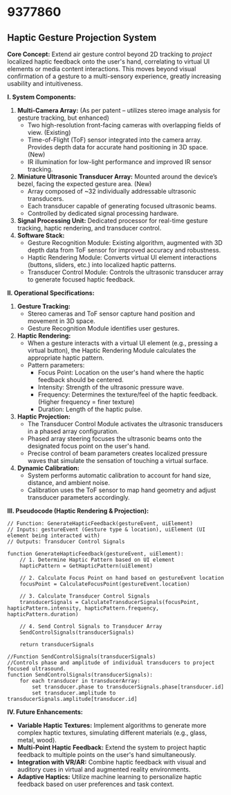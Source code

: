 # 9377860

## Haptic Gesture Projection System

**Core Concept:** Extend air gesture control beyond 2D tracking to *project* localized haptic feedback onto the user's hand, correlating to virtual UI elements or media content interactions. This moves beyond visual confirmation of a gesture to a multi-sensory experience, greatly increasing usability and intuitiveness.

**I. System Components:**

1.  **Multi-Camera Array:** (As per patent – utilizes stereo image analysis for gesture tracking, but enhanced)
    *   Two high-resolution front-facing cameras with overlapping fields of view. (Existing)
    *   Time-of-Flight (ToF) sensor integrated into the camera array. Provides depth data for accurate hand positioning in 3D space. (New)
    *   IR illumination for low-light performance and improved IR sensor tracking.
2.  **Miniature Ultrasonic Transducer Array:** Mounted around the device’s bezel, facing the expected gesture area.  (New)
    *   Array composed of ~32 individually addressable ultrasonic transducers.
    *   Each transducer capable of generating focused ultrasonic beams.
    *   Controlled by dedicated signal processing hardware.
3.  **Signal Processing Unit:** Dedicated processor for real-time gesture tracking, haptic rendering, and transducer control.
4.  **Software Stack:**
    *   Gesture Recognition Module: Existing algorithm, augmented with 3D depth data from ToF sensor for improved accuracy and robustness.
    *   Haptic Rendering Module: Converts virtual UI element interactions (buttons, sliders, etc.) into localized haptic patterns.
    *   Transducer Control Module: Controls the ultrasonic transducer array to generate focused haptic feedback.

**II. Operational Specifications:**

1.  **Gesture Tracking:**
    *   Stereo cameras and ToF sensor capture hand position and movement in 3D space.
    *   Gesture Recognition Module identifies user gestures.
2.  **Haptic Rendering:**
    *   When a gesture interacts with a virtual UI element (e.g., pressing a virtual button), the Haptic Rendering Module calculates the appropriate haptic pattern.
    *   Pattern parameters:
        *   Focus Point: Location on the user's hand where the haptic feedback should be centered.
        *   Intensity: Strength of the ultrasonic pressure wave.
        *   Frequency: Determines the texture/feel of the haptic feedback. (Higher frequency = finer texture)
        *   Duration: Length of the haptic pulse.
3.  **Haptic Projection:**
    *   The Transducer Control Module activates the ultrasonic transducers in a phased array configuration.
    *   Phased array steering focuses the ultrasonic beams onto the designated focus point on the user's hand.
    *   Precise control of beam parameters creates localized pressure waves that simulate the sensation of touching a virtual surface.
4.  **Dynamic Calibration:**
    *   System performs automatic calibration to account for hand size, distance, and ambient noise.
    *   Calibration uses the ToF sensor to map hand geometry and adjust transducer parameters accordingly.

**III. Pseudocode (Haptic Rendering & Projection):**

```pseudocode
// Function: GenerateHapticFeedback(gestureEvent, uiElement)
// Inputs: gestureEvent (Gesture type & location), uiElement (UI element being interacted with)
// Outputs: Transducer Control Signals

function GenerateHapticFeedback(gestureEvent, uiElement):
    // 1. Determine Haptic Pattern based on UI element
    hapticPattern = GetHapticPattern(uiElement)

    // 2. Calculate Focus Point on hand based on gestureEvent location
    focusPoint = CalculateFocusPoint(gestureEvent.location)

    // 3. Calculate Transducer Control Signals
    transducerSignals = CalculateTransducerSignals(focusPoint, hapticPattern.intensity, hapticPattern.frequency, hapticPattern.duration)

    // 4. Send Control Signals to Transducer Array
    SendControlSignals(transducerSignals)

    return transducerSignals

//Function SendControlSignals(transducerSignals)
//Controls phase and amplitude of individual transducers to project focused ultrasound.
function SendControlSignals(transducerSignals):
    for each transducer in transducerArray:
        set transducer.phase to transducerSignals.phase[transducer.id]
        set transducer.amplitude to transducerSignals.amplitude[transducer.id]
```

**IV. Future Enhancements:**

*   **Variable Haptic Textures:** Implement algorithms to generate more complex haptic textures, simulating different materials (e.g., glass, metal, wood).
*   **Multi-Point Haptic Feedback:** Extend the system to project haptic feedback to multiple points on the user's hand simultaneously.
*   **Integration with VR/AR:** Combine haptic feedback with visual and auditory cues in virtual and augmented reality environments.
*   **Adaptive Haptics:** Utilize machine learning to personalize haptic feedback based on user preferences and task context.